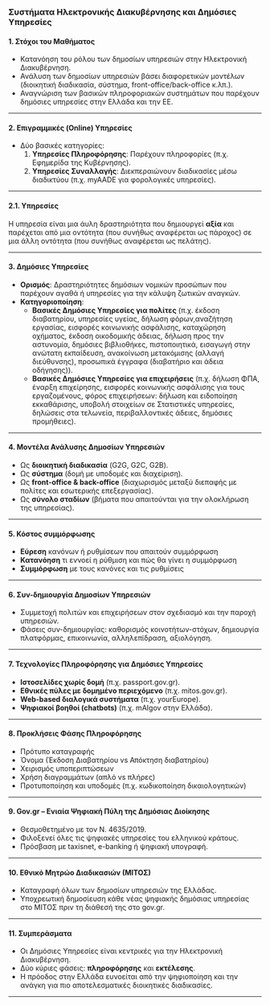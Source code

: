 ### **Συστήματα Ηλεκτρονικής Διακυβέρνησης και Δημόσιες Υπηρεσίες**  

#### **1. Στόχοι του Μαθήματος**
- Κατανόηση του ρόλου των δημοσίων υπηρεσιών στην Ηλεκτρονική Διακυβέρνηση.
- Ανάλυση των δημοσίων υπηρεσιών βάσει διαφορετικών μοντέλων (διοικητική διαδικασία, σύστημα, front-office/back-office κ.λπ.).
- Αναγνώριση των βασικών πληροφοριακών συστημάτων που παρέχουν δημόσιες υπηρεσίες στην Ελλάδα και την ΕΕ.

---

#### **2. Επιγραμμικές (Online) Υπηρεσίες**
- Δύο βασικές κατηγορίες:
  1. **Υπηρεσίες Πληροφόρησης**: Παρέχουν πληροφορίες (π.χ. Εφημερίδα της Κυβέρνησης).
  2. **Υπηρεσίες Συναλλαγής**: Διεκπεραιώνουν διαδικασίες μέσω διαδικτύου (π.χ. myAADE για φορολογικές υπηρεσίες).

---

#### **2.1. Υπηρεσίες**

Η υπηρεσία είναι μια άυλη δραστηριότητα που δημιουργεί **αξία** και παρέχεται από μια οντότητα (που συνήθως αναφέρεται ως πάροχος) σε μια άλλη οντότητα (που συνήθως αναφέρεται ως πελάτης).

---

#### **3. Δημόσιες Υπηρεσίες**
- **Ορισμός**: Δραστηριότητες δημόσιων νομικών προσώπων που παρέχουν αγαθά ή υπηρεσίες για την κάλυψη ζωτικών αναγκών.
- **Κατηγοριοποίηση**:
  - **Βασικές Δημόσιες Υπηρεσίες για πολίτες** (π.χ. έκδοση διαβατηρίου, υπηρεσίες υγείας, δήλωση φόρων,αναζήτηση εργασίας, εισφορές κοινωνικής ασφάλισης, καταχώρηση οχήματος, έκδοση οικοδομικής άδειας, δήλωση προς την αστυνομία, δημόσιες βιβλιοθήκες, πιστοποιητικά, εισαγωγή στην ανώτατη εκπαίδευση, ανακοίνωση μετακόμισης (αλλαγή διεύθυνσης), προσωπικά έγγραφα (διαβατήριο και άδεια οδήγησης)).
  - **Βασικές Δημόσιες Υπηρεσίες για επιχειρήσεις** (π.χ. δήλωση ΦΠΑ, έναρξη επιχείρησης, εισφορές κοινωνικής ασφάλισης για τους εργαζομένους, φόρος επιχειρήσεων: δήλωση και ειδοποίηση εκκαθάρισης, υποβολή στοιχείων σε Στατιστικές υπηρεσίες, δηλώσεις στα τελωνεία, περιβαλλοντικές άδειες, δημόσιες προμήθειες).

---

#### **4. Μοντέλα Ανάλυσης Δημοσίων Υπηρεσιών**
- Ως **διοικητική διαδικασία** (G2G, G2C, G2B).
- Ως **σύστημα** (δομή με υποδομές και διαχείριση).
- Ως **front-office & back-office** (διαχωρισμός μεταξύ διεπαφής με πολίτες και εσωτερικής επεξεργασίας).
- Ως **σύνολο σταδίων** (βήματα που απαιτούνται για την ολοκλήρωση της υπηρεσίας).

---

#### **5. Κόστος συμμόρφωσης**
- **Εύρεση** κανόνων ή ρυθμίσεων που απαιτούν συμμόρφωση   
- **Κατανόηση** τι εννοεί η ρύθμιση και πώς θα γίνει η συμμόρφωση   
- **Συμμόρφωση** με τους κανόνες και τις ρυθμίσεις   

---

#### **6. Συν-δημιουργία Δημοσίων Υπηρεσιών**
- Συμμετοχή πολιτών και επιχειρήσεων στον σχεδιασμό και την παροχή υπηρεσιών.
- Φάσεις συν-δημιουργίας: καθορισμός κοινοτήτων-στόχων, δημιουργία πλατφόρμας, επικοινωνία, αλληλεπίδραση, αξιολόγηση.

---

#### **7. Τεχνολογίες Πληροφόρησης για Δημόσιες Υπηρεσίες**
- **Ιστοσελίδες χωρίς δομή** (π.χ. passport.gov.gr).   
- **Εθνικές πύλες με δομημένο περιεχόμενο** (π.χ. mitos.gov.gr).   
- **Web-based διαλογικά συστήματα** (π.χ. yourEurope).   
- **Ψηφιακοί βοηθοί (chatbots)** (π.χ. mAIgov στην Ελλάδα).   

---

#### **8. Προκλήσεις Φάσης Πληροφόρησης**
- Πρότυπο καταγραφής   
- Όνομα (Έκδοση Διαβατηρίου vs Απόκτηση διαβατηρίου)   
- Χειρισμός υποπεριπτώσεων   
- Χρήση διαγραμμάτων (απλό vs πλήρες)   
- Προτυποποίηση και υποδομές (π.χ. κωδικοποίηση δικαιολογητικών)   

---

#### **9. Gov.gr – Ενιαία Ψηφιακή Πύλη της Δημόσιας Διοίκησης**
- Θεσμοθετημένο με τον Ν. 4635/2019.
- Φιλοξενεί όλες τις ψηφιακές υπηρεσίες του ελληνικού κράτους.
- Πρόσβαση με taxisnet, e-banking ή ψηφιακή υπογραφή.

---

#### **10. Εθνικό Μητρώο Διαδικασιών (ΜΙΤΟΣ)**
- Καταγραφή όλων των δημοσίων υπηρεσιών της Ελλάδας.
- Υποχρεωτική δημοσίευση κάθε νέας ψηφιακής δημόσιας υπηρεσίας στο ΜΙΤΟΣ πριν τη διάθεσή της στο gov.gr.

---

#### **11. Συμπεράσματα**
- Οι Δημόσιες Υπηρεσίες είναι κεντρικές για την Ηλεκτρονική Διακυβέρνηση.
- Δύο κύριες φάσεις: **πληροφόρησης** και **εκτέλεσης**.
- Η πρόοδος στην Ελλάδα ευνοείται από την ψηφιοποίηση και την ανάγκη για πιο αποτελεσματικές διοικητικές διαδικασίες.

---  

